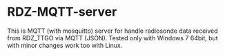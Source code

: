 # RDZ-MQTT-server
This is MQTT (with mosquitto) server for handle radiosonde data received from RDZ_TTGO via MQTT (JSON). Tested only with Windows 7 64bit, but with minor changes work too with Linux.
